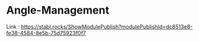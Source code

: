 # Angle-Management
Link : https://stabl.rocks/ShowModulePublish?modulePublishId=dc8513e8-fe38-4584-8e5b-75d75923f0f7
